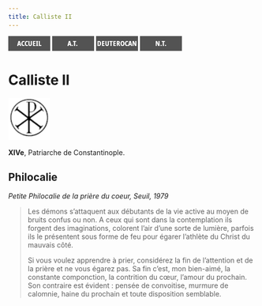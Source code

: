 ```yaml
---
title: Calliste II
---
```

[<img src="/images/accueil.png">](/)
[<img src="/images/ancientestament.png">](/pages/ancientestament.html)
[<img src="/images/deuterocanoniques.png">](/pages/deuterocanoniques.html)
[<img src="/images/nouveautestament.png">](/pages/nouveautestament.html)

# Calliste II

[<img src="/images/nopicture.png">](https://fr.wikipedia.org/wiki/Calliste_II_Xanthopoulos)

**XIVe**, Patriarche de Constantinople.


## Philocalie <a name="philocalie"></a>
*Petite Philocalie de la prière du coeur, Seuil, 1979*

>Les démons s’attaquent aux débutants de la vie active au moyen de bruits confus ou non. A ceux qui sont dans la contemplation ils forgent des imaginations, colorent l’air d’une sorte de lumière, parfois ils le présentent sous forme de feu pour égarer l’athlète du Christ du mauvais côté.
>
>Si vous voulez apprendre à prier, considérez la fin de l’attention et de la prière et ne vous égarez pas. Sa fin c’est, mon bien-aimé, la constante componction, la contrition du cœur, l’amour du prochain. Son contraire est évident : pensée de convoitise, murmure de calomnie, haine du prochain et toute disposition semblable.
